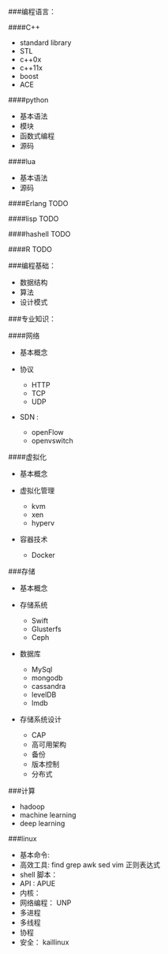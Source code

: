 
###编程语言：
	
####C++    

* standard library
* STL
* c++0x
* c++11x
* boost
* ACE

####python

* 基本语法
* 模块
* 函数式编程
* 源码

####lua

* 基本语法
* 源码

####Erlang
TODO

####lisp
TODO

####hashell
TODO

####R
TODO

###编程基础：

* 数据结构
* 算法
* 设计模式

###专业知识：

####网络

* 基本概念

* 协议 

    * HTTP
    * TCP
    * UDP

* SDN : 
    * openFlow 
    * openvswitch

####虚拟化

* 基本概念

* 虚拟化管理

    * kvm
    * xen
    * hyperv


* 容器技术
    * Docker

###存储

* 基本概念
* 存储系统
    * Swift
    * Glusterfs
    * Ceph

* 数据库

    * MySql
    * mongodb
    * cassandra
    * levelDB
    * lmdb


* 存储系统设计

    * CAP
    * 高可用架构
    * 备份
    * 版本控制
    * 分布式

###计算

* hadoop
* machine learning
* deep learning


###linux  

* 基本命令: 
* 高效工具: find  grep  awk  sed  vim 正则表达式
* shell 脚本：
* API : APUE
* 内核：
* 网络编程： UNP
* 多进程
* 多线程
* 协程
* 安全： kaillinux
